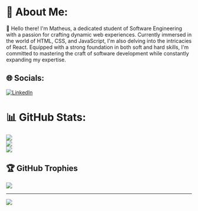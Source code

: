 # 💫 About Me:
👋 Hello there! I'm Matheus, a dedicated student of Software Engineering with a passion for crafting dynamic web experiences. Currently immersed in the world of HTML, CSS, and JavaScript, I'm also delving into the intricacies of React. Equipped with a strong foundation in both soft and hard skills, I'm committed to mastering the craft of software development while constantly expanding my expertise.


## 🌐 Socials:
[![LinkedIn](https://img.shields.io/badge/LinkedIn-%230077B5.svg?logo=linkedin&logoColor=white)](https://www.linkedin.com/in/matheus-nunes-61679b239/) 
# 📊 GitHub Stats:
![](https://github-readme-stats.vercel.app/api?username=MatheusNunes-dev&theme=midnight-purple&hide_border=false&include_all_commits=true&count_private=true)<br/>
![](https://github-readme-streak-stats.herokuapp.com/?user=MatheusNunes-dev&theme=midnight-purple&hide_border=false)<br/>
![](https://github-readme-stats.vercel.app/api/top-langs/?username=MatheusNunes-dev&theme=midnight-purple&hide_border=false&include_all_commits=true&count_private=true&layout=compact)

## 🏆 GitHub Trophies
![](https://github-profile-trophy.vercel.app/?username=MatheusNunes-dev&theme=discord&no-frame=false&no-bg=true&margin-w=4)

---
[![](https://visitcount.itsvg.in/api?id=MatheusNunes-dev&icon=5&color=12)](https://visitcount.itsvg.in)

<!-- Proudly created with GPRM ( https://gprm.itsvg.in ) -->

